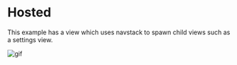 # Hosted

This example has a view which uses navstack to spawn child views such as a settings view.

<img src="demo.gif" alt="gif"/>



